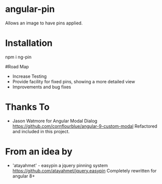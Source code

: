 # angular-pin
Allows an image to have pins applied.

# Installation
npm i ng-pin

#Road Map
- Increase Testing
- Provide facility for fixed pins, showing a more detailed view
- Improvements and bug fixes

# Thanks To
- Jason Watmore for Angular Modal Dialog
  https://github.com/cornflourblue/angular-9-custom-modal
  Refactored and included in this project.
  
# From an idea by 
- 'atayahmet' - easypin a jquery pinning system
  https://github.com/atayahmet/jquery.easypin
  Completely rewritten for angular 8+
